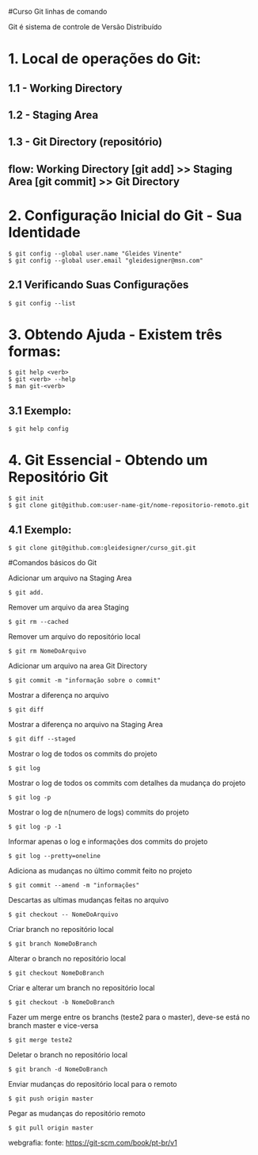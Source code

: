 #Curso Git linhas de comando

Git é sistema de controle de Versão Distribuído

# 1. Local de operações do Git:
## 1.1 - Working Directory
## 1.2 - Staging Area
## 1.3 - Git Directory (repositório)

## flow: Working Directory [git add] >> Staging Area [git commit] >> Git Directory

# 2. Configuração Inicial do Git - Sua Identidade

	$ git config --global user.name "Gleides Vinente"
	$ git config --global user.email "gleidesigner@msn.com"

## 2.1 Verificando Suas Configurações

	$ git config --list

# 3. Obtendo Ajuda - Existem três formas:

	$ git help <verb>
	$ git <verb> --help
	$ man git-<verb>

## 3.1 Exemplo:

	$ git help config

# 4. Git Essencial - Obtendo um Repositório Git

	$ git init
	$ git clone git@github.com:user-name-git/nome-repositorio-remoto.git

## 4.1 Exemplo:

	$ git clone git@github.com:gleidesigner/curso_git.git


#Comandos básicos do Git

Adicionar um arquivo na Staging Area

	$ git add.

Remover um arquivo da area Staging
	
	$ git rm --cached

Remover um arquivo do repositório local
	
	$ git rm NomeDoArquivo


Adicionar um arquivo na area Git Directory

	$ git commit -m "informação sobre o commit"

Mostrar a diferença no arquivo
	
	$ git diff

Mostrar a diferença no arquivo na Staging Area

	$ git diff --staged

Mostrar o log de todos os commits do projeto

	$ git log

Mostrar o log de todos os commits com detalhes da mudança do projeto

	$ git log -p

Mostrar o log de n(numero de logs) commits do projeto

	$ git log -p -1

Informar apenas o log e informações dos commits do projeto

	$ git log --pretty=oneline 

Adiciona as mudanças no último commit feito no projeto
	
	$ git commit --amend -m "informações"

Descartas as ultimas mudanças feitas no arquivo

	$ git checkout -- NomeDoArquivo

Criar branch no repositório local

	$ git branch NomeDoBranch

Alterar o branch no repositório local

	$ git checkout NomeDoBranch

Criar e alterar um branch no repositório local

	$ git checkout -b NomeDoBranch

Fazer um merge entre os branchs (teste2 para o master), deve-se está no branch master e vice-versa

	$ git merge teste2

Deletar o branch no repositório local

	$ git branch -d NomeDoBranch

Enviar mudanças do repositório local para o remoto

	$ git push origin master

Pegar as mudanças do repositório remoto

	$ git pull origin master


webgrafia: fonte: https://git-scm.com/book/pt-br/v1